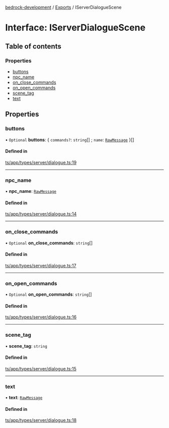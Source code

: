[bedrock-development](../README.md) / [Exports](../modules.md) / IServerDialogueScene

# Interface: IServerDialogueScene

## Table of contents

### Properties

- [buttons](IServerDialogueScene.md#buttons)
- [npc\_name](IServerDialogueScene.md#npc_name)
- [on\_close\_commands](IServerDialogueScene.md#on_close_commands)
- [on\_open\_commands](IServerDialogueScene.md#on_open_commands)
- [scene\_tag](IServerDialogueScene.md#scene_tag)
- [text](IServerDialogueScene.md#text)

## Properties

### buttons

• `Optional` **buttons**: \{ `commands?`: `string`[] ; `name`: [`RawMessage`](RawMessage.md)  }[]

#### Defined in

[ts/app/types/server/dialogue.ts:19](https://github.com/DauntlessStudio/Bedrock-Developments/blob/9a78313/ts/app/types/server/dialogue.ts#L19)

___

### npc\_name

• **npc\_name**: [`RawMessage`](RawMessage.md)

#### Defined in

[ts/app/types/server/dialogue.ts:14](https://github.com/DauntlessStudio/Bedrock-Developments/blob/9a78313/ts/app/types/server/dialogue.ts#L14)

___

### on\_close\_commands

• `Optional` **on\_close\_commands**: `string`[]

#### Defined in

[ts/app/types/server/dialogue.ts:17](https://github.com/DauntlessStudio/Bedrock-Developments/blob/9a78313/ts/app/types/server/dialogue.ts#L17)

___

### on\_open\_commands

• `Optional` **on\_open\_commands**: `string`[]

#### Defined in

[ts/app/types/server/dialogue.ts:16](https://github.com/DauntlessStudio/Bedrock-Developments/blob/9a78313/ts/app/types/server/dialogue.ts#L16)

___

### scene\_tag

• **scene\_tag**: `string`

#### Defined in

[ts/app/types/server/dialogue.ts:15](https://github.com/DauntlessStudio/Bedrock-Developments/blob/9a78313/ts/app/types/server/dialogue.ts#L15)

___

### text

• **text**: [`RawMessage`](RawMessage.md)

#### Defined in

[ts/app/types/server/dialogue.ts:18](https://github.com/DauntlessStudio/Bedrock-Developments/blob/9a78313/ts/app/types/server/dialogue.ts#L18)
